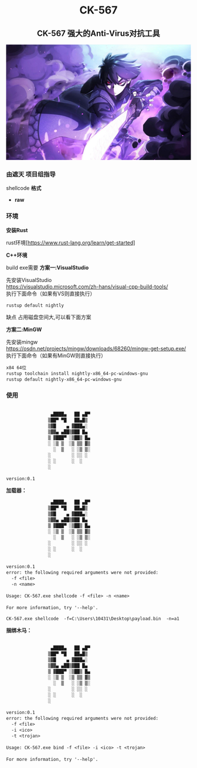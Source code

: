 <div align="center">
	<h1>CK-567</h1>
<h2>CK-567 强大的Anti-Virus对抗工具</h2>
</div>
<div align="center">
<img src="./doc/ck.jpg"/>
</div>

### 由遮天 项目组指导

shellcode **格式**

- **raw**
### 环境

**安装Rust**

rust环境[https://www.rust-lang.org/learn/get-started]

**C++环境**


build exe需要
**方案一:VisualStudio**

先安装VisualStudio<br/>
https://visualstudio.microsoft.com/zh-hans/visual-cpp-build-tools/ <br/>
执行下面命令（如果有VS则直接执行）<br/>
```
rustup default nightly
```
缺点 占用磁盘空间大,可以看下面方案<br/>

**方案二:MinGW**

先安装mingw<br/>
https://osdn.net/projects/mingw/downloads/68260/mingw-get-setup.exe/ <br/>
执行下面命令（如果有MinGW则直接执行）<br/>
```
x84 64位
rustup toolchain install nightly-x86_64-pc-windows-gnu
rustup default nightly-x86_64-pc-windows-gnu
```


### 使用

```

                 ▄████▄   ██ ▄█▀
                ▒██▀ ▀█   ██▄█▒
                ▒▓█    ▄ ▓███▄░
                ▒▓▓▄ ▄██▒▓██ █▄
                ▒ ▓███▀ ░▒██▒ █▄
                ░ ░▒ ▒  ░▒ ▒▒ ▓▒
                  ░  ▒   ░ ░▒ ▒░
                ░        ░ ░░ ░
                ░ ░      ░  ░
                ░

version:0.1
```


**加载器：**

```
                 ▄████▄   ██ ▄█▀
                ▒██▀ ▀█   ██▄█▒
                ▒▓█    ▄ ▓███▄░
                ▒▓▓▄ ▄██▒▓██ █▄
                ▒ ▓███▀ ░▒██▒ █▄
                ░ ░▒ ▒  ░▒ ▒▒ ▓▒
                  ░  ▒   ░ ░▒ ▒░
                ░        ░ ░░ ░
                ░ ░      ░  ░
                ░

version:0.1
error: the following required arguments were not provided:
  -f <file>
  -n <name>

Usage: CK-567.exe shellcode -f <file> -n <name>

For more information, try '--help'.
```

```
CK-567.exe shellcode  -f=C:\Users\10431\Desktop\payload.bin  -n=a1
```

**捆绑木马：**

```

                 ▄████▄   ██ ▄█▀
                ▒██▀ ▀█   ██▄█▒
                ▒▓█    ▄ ▓███▄░
                ▒▓▓▄ ▄██▒▓██ █▄
                ▒ ▓███▀ ░▒██▒ █▄
                ░ ░▒ ▒  ░▒ ▒▒ ▓▒
                  ░  ▒   ░ ░▒ ▒░
                ░        ░ ░░ ░
                ░ ░      ░  ░
                ░

version:0.1
error: the following required arguments were not provided:
  -f <file>
  -i <ico>
  -t <trojan>

Usage: CK-567.exe bind -f <file> -i <ico> -t <trojan>

For more information, try '--help'.

```
